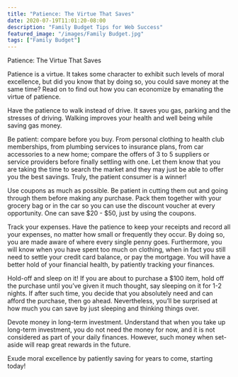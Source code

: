 ```yaml
---
title: "Patience: The Virtue That Saves"
date: 2020-07-19T11:01:20-08:00
description: "Family Budget Tips for Web Success"
featured_image: "/images/Family Budget.jpg"
tags: ["Family Budget"]
---
```


Patience: The Virtue That Saves

Patience is a virtue.  It takes some character to exhibit such levels of moral excellence, but did you know that by doing so, you could save money at the same time?  Read on to find out how you can economize by emanating the virtue of patience.  

Have the patience to walk instead of drive.  It saves you gas, parking and the stresses of driving.  Walking improves your health and well being while saving gas money.

Be patient: compare before you buy.  From personal clothing to health club memberships, from plumbing services to insurance plans, from car accessories to a new home; compare the offers of 3 to 5 suppliers or service providers before finally settling with one.  Let them know that you are taking the time to search the market and they may just be able to offer you the best savings.  Truly, the patient consumer is a winner!

Use coupons as much as possible.  Be patient in cutting them out and going through them before making any purchase.  Pack them together with your grocery bag or in the car so you can use the discount voucher at every opportunity.  One can save $20 - $50, just by using the coupons.  

Track your expenses.  Have the patience to keep your receipts and record all your expenses, no matter how small or frequently they occur.  By doing so, you are made aware of where every single penny goes.  Furthermore, you will know when you have spent too much on clothing, when in fact you still need to settle your credit card balance, or pay the mortgage.  You will have a better hold of your financial health, by patiently tracking your finances.

Hold-off and sleep on it!  If you are about to purchase a $100 item, hold off the purchase until you’ve given it much thought, say sleeping on it for 1-2 nights.  If after such time, you decide that you absolutely need and can afford the purchase, then go ahead.  Nevertheless, you’ll be surprised at how much you can save by just sleeping and thinking things over.  

Devote money in long-term investment.  Understand that when you take up long-term investment, you do not need the money for now, and it is not considered as part of your daily finances.  However, such money when set-aside will reap great rewards in the future.  

Exude moral excellence by patiently saving for years to come, starting today!

